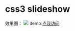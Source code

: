 # css3 slideshow

效果图：
![](http://oiqshtf3v.bkt.clouddn.com/2017-08-01%2019-14-08.png)
demo:[点我访问](http://www.maiduo.ren/slideshow/)
